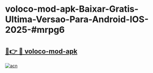 # voloco-mod-apk-Baixar-Gratis-Ultima-Versao-Para-Android-IOS-2025-#mrpg6

# <h2><a href="https://ainizakaria.my?title=voloco-mod-apk&ref=25M">🔗👉 🔴 voloco-mod-apk</a></h2>

[![acn](https://github.com/user-attachments/assets/0f9c940e-d8b0-45ae-aac7-cd30a18b3e1c)](https://ainizakaria.my?title=voloco-mod-apk&ref=25M)

